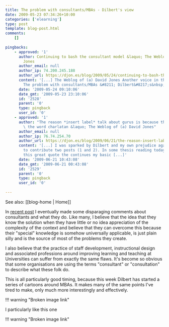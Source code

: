 ```yaml
---
title: The problem with consultants/MBAs - Dilbert's view
date: 2009-05-23 07:34:26+10:00
categories: ['elearning']
type: post
template: blog-post.html
comments:
    []
    
pingbacks:
    - approved: '1'
      author: Continuing to bash the consultant model &laquo; The Weblog of (a) David
        Jones
      author_email: null
      author_ip: 74.200.245.188
      author_url: https://djon.es/blog/2009/05/24/continuing-to-bash-the-consultant-model/
      content: '[...] The Weblog of (a) David Jones Another voice in the blogosphere    &laquo;
        The problem with consultants/MBAs &#8211; Dilbert&#8217;s&nbsp;view [...]'
      date: '2009-05-24 09:10:06'
      date_gmt: '2009-05-23 23:10:06'
      id: '2528'
      parent: '0'
      type: pingback
      user_id: '0'
    - approved: '1'
      author: "The reason *insert label* talk about gurus is because they can\u2019t spell\
        \ the word charlatan &laquo; The Weblog of (a) David Jones"
      author_email: null
      author_ip: 76.74.254.70
      author_url: https://djon.es/blog/2009/06/21/the-reason-insert-label-talk-about-gurus-is-because-they-can%e2%80%99t-spell-the-word-charlatan/
      content: '[...] I was sparked by Dilbert and my own prejudice against external consultants
        to contribute two posts (1 and 2). In some thesis reading today, I came across
        this great quote the continues my basic [...]'
      date: '2009-06-21 10:43:08'
      date_gmt: '2009-06-21 00:43:08'
      id: '2529'
      parent: '0'
      type: pingback
      user_id: '0'
    
---
```


See also: [[blog-home | Home]]

In [recent post](/blog2/2009/05/21/wheres-the-inspiration-wheres-the-desire-to-improve/) I eventually made some disparaging comments about consultants and what they do. Like many, I believe that the idea that they know the solution when they have little or no idea appreciation of the complexity of the context and believe that they can overcome this because their "special" knowledge is somehow universally applicable, is just plain silly and is the source of most of the problems they create.

I also believe that the practice of staff development, instructional design and associated professions around improving learning and teaching at Universities can suffer from exactly the same flaws. It's become so obvious that some organisations are using the terms "consultant" or "consultation" to describe what these folk do.

This is all particularly good timing, because this week Dilbert has started a series of cartoons around MBAs. It makes many of the same points I've tired to make, only much more interestingly and effectively.

!!! warning "Broken image link"

I particularly like this one

!!! warning "Broken image link"